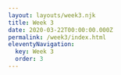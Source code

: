 ```yaml
---
layout: layouts/week3.njk
title: Week 3
date: 2020-03-22T00:00:00.000Z
permalink: /week3/index.html
eleventyNavigation:
  key: Week 3
  order: 3
---
```


 

